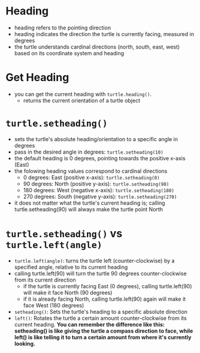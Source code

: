 # Heading
- heading refers to the pointing direction
- heading indicates the direction the turtle is currently facing, measured in degrees
- the turtle understands cardinal directions (north, south, east, west) based on its coordinate system and heading

# Get Heading
- you can get the current heading with `turtle.heading()`.
    - returns the current orientation of a turtle object


#  `turtle.setheading()`
- sets the turtle's absolute heading/orientation to a specific angle in degrees
- pass in the desired angle in degrees: `turtle.setheading(10)`
- the default heading is 0 degrees, pointing towards the positive x-axis (East)
- the folowing heading values correspond to cardinal directions 
  - 0 degrees: East (positive x-axis): `turtle.setheading(0)`
  - 90 degrees: North (positive y-axis): `turtle.setheading(90)`
  - 180 degrees: West (negative x-axis): `turtle.setheading(180)`
  - 270 degrees: South (negative y-axis): `turtle.setheading(270)`
- it does not matter what the turtle's current heading is; calling turtle.setheading(90) will always make the turtle point North


#  `turtle.setheading()` vs `turtle.left(angle)`
- `turtle.left(angle)`: turns the turtle left (counter-clockwise) by a specified angle, relative to its current heading
- calling turtle.left(90) will turn the turtle 90 degrees counter-clockwise from its current direction
  - if the turtle is currently facing East (0 degrees), calling turtle.left(90) will make it face North (90 degrees)
  - if it is already facing North, calling turtle.left(90) again will make it face West (180 degrees)
- `setheading()`: Sets the turtle's heading to a specific absolute direction
- `left()`: Rotates the turtle a certain amount counter-clockwise from its current heading. 
**You can remember the difference like this: setheading() is like giving the turtle a compass direction to face, while left() is like telling it to turn a certain amount from where it's currently looking.**





# 